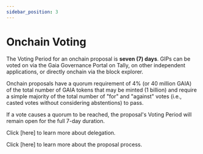 ```yaml
---
sidebar_position: 3
---
```


# Onchain Voting

The Voting Period for an onchain proposal is **seven (7) days**. GIPs can be voted on via the Gaia Governance Portal on Tally, on other independent applications, or directly onchain via the block explorer. 

Onchain proposals have a quorum requirement of 4% (or 40 million GAIA) of the total number of GAIA tokens that may be minted (1 billion) and require a simple majority of the total number of "for" and "against" votes (i.e., casted votes without considering abstentions) to pass.

If a vote causes a quorum to be reached, the proposal's Voting Period will remain open for the full 7-day duration.

Click [here] to learn more about delegation.

Click [here] to learn more about the proposal process.
